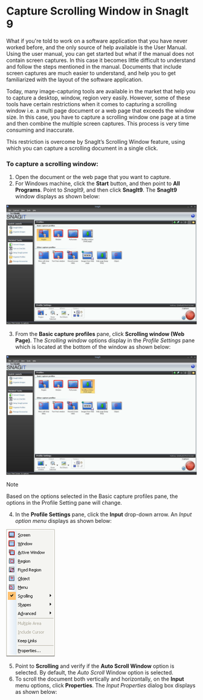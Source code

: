 # Capture Scrolling Window in SnagIt 9
What if you're told to work on a software application that you have never worked before, and the only source of help available is the User Manual. Using the user manual, you can get started but what if the manual does not contain screen captures. In this case it becomes little difficult to understand and follow the steps mentioned in the manual. Documents that include screen captures are much easier to understand, and help you to get familiarized with the layout of the software application.

Today, many image-capturing tools are available in the market that help you to capture a desktop, window, region very easily. However, some of these tools have certain restrictions when it comes to capturing a scrolling window i.e. a multi page document or a web page that exceeds the window size. In this case, you have to capture a scrolling window one page at a time and then combine the multiple screen captures. This process is very time consuming and inaccurate.

This restriction is overcome by SnagIt’s Scrolling Window feature, using which you can capture a scrolling document in a single click.

### To capture a scrolling window:
1. Open the document or the web page that you want to capture.  
2. For Windows machine, click the **Start** button, and then point to **All Programs**. Point to *SnagIt9*, and then click **SnagIt9**. The **SnagIt9** window displays as shown below:

 ![SnagItWindow](https://github.com/SilviaDias16/My-Portfolio/blob/main/Images/SnagItWindow.png)

3. From the **Basic capture profiles** pane, click **Scrolling window (Web Page)**. The *Scrolling window* options display in the *Profile Settings* pane which is located at the bottom of the window as shown below:

![SnagItWindow](https://github.com/SilviaDias16/My-Portfolio/blob/main/Images/ScrollingWindowOption.png)

>[!Note] 
Based on the options selected in the Basic capture profiles pane, the options in the Profile Setting pane will change.
>
4. In the **Profile Settings** pane, click the **Input** drop-down arrow. An *Input option menu* displays as shown below:

 ![SnagItWindow](https://github.com/SilviaDias16/My-Portfolio/blob/main/Images/InputMenuOption.png)
 
5. Point to **Scrolling** and verify if the **Auto Scroll Window** option is selected. By default, the *Auto Scroll* Window option is selected.
6. To scroll the document both vertically and horizontally, on the **Input** menu options, click **Properties**. The *Input Properties* dialog box displays as shown below:

